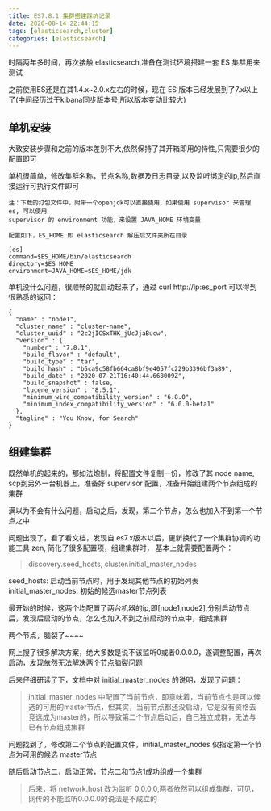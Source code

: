 ```yaml
---
title: ES7.8.1 集群搭建踩坑记录
date: 2020-08-14 22:44:15
tags: [elasticsearch,cluster]
categories: [elasticsearch]
---
```

时隔两年多时间，再次接触 elasticsearch,准备在测试环境搭建一套 ES 集群用来测试

之前使用ES还是在其1.4.x~2.0.x左右的时候，现在 ES 版本已经发展到了7.x以上了(中间经历过于kibana同步版本号,所以版本变动比较大)

## 单机安装
大致安装步骤和之前的版本差别不大,依然保持了其开箱即用的特性,只需要很少的配置即可

单机很简单，修改集群名称，节点名称,数据及日志目录,以及监听绑定的ip,然后直接运行可执行文件即可

```
注：下载的打包文件中，附带一个openjdk可以直接使用，如果使用 supervisor 来管理 es, 可以使用
supervisor 的 environment 功能，来设置 JAVA_HOME 环境变量

配置如下，ES_HOME 即 elasticsearch 解压后文件夹所在目录

[es]
command=$ES_HOME/bin/elasticsearch
directory=$ES_HOME
environment=JAVA_HOME=$ES_HOME/jdk
```

单机没什么问题，很顺畅的就启动起来了，通过 curl http://ip:es_port 可以得到很熟悉的返回：
```
{
  "name" : "node1",
  "cluster_name" : "cluster-name",
  "cluster_uuid" : "2c2jICSxTHK_jUcJjaBucw",
  "version" : {
    "number" : "7.8.1",
    "build_flavor" : "default",
    "build_type" : "tar",
    "build_hash" : "b5ca9c58fb664ca8bf9e4057fc229b3396bf3a89",
    "build_date" : "2020-07-21T16:40:44.668009Z",
    "build_snapshot" : false,
    "lucene_version" : "8.5.1",
    "minimum_wire_compatibility_version" : "6.8.0",
    "minimum_index_compatibility_version" : "6.0.0-beta1"
  },
  "tagline" : "You Know, for Search"
}

```
## 组建集群
既然单机的起来的，那如法炮制，将配置文件复制一份，修改了其 node name, scp到另外一台机器上，准备好 supervisor 配置，准备开始组建两个节点组成的集群

满以为不会有什么问题，启动之后，发现，第二个节点，怎么也加入不到第一个节点之中
<!--more-->

问题出现了，看了看文档，发现自 es7.x版本以后，更新换代了一个集群协调的功能工具 zen, 简化了很多配置项，组建集群时，
基本上就需要配置两个：
> discovery.seed_hosts, cluster.initial_master_nodes

seed_hosts: 启动当前节点时，用于发现其他节点的初始列表
initial_master_nodes: 初始的候选master节点列表


最开始的时候，这两个均配置了两台机器的ip,即[node1,node2],分别启动节点后，发现后启动的节点，怎么也加入不到之前启动的节点中，组成集群

两个节点，脑裂了~~~~

网上搜了很多解决方案，绝大多数是说不该监听0或者0.0.0.0，遂调整配置，再次启动，发现依然无法解决两个节点脑裂问题

后来仔细研读了下，文档中对 initial_master_nodes 的说明，发现了问题：
> initial_master_nodes 中配置了当前节点，即意味着，当前节点也是可以候选的可用的master节点，但其实，当前节点都还没启动，它是没有资格去竞选成为master的，所以导致第二个节点启动后，自己独立成群，无法与已有节点组成集群

问题找到了，修改第二个节点的配置文件，initial_master_nodes 仅指定第一个节点为可用的候选 master节点

随后启动节点二，启动正常，节点二和节点1成功组成一个集群

> 后来，将 network.host 改为监听 0.0.0.0,两者依然可以组成集群，可见，网传的不能监听0.0.0.0的说法是不成立的
